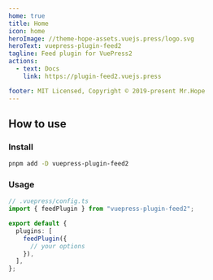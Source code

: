 ```yaml
---
home: true
title: Home
icon: home
heroImage: //theme-hope-assets.vuejs.press/logo.svg
heroText: vuepress-plugin-feed2
tagline: Feed plugin for VuePress2
actions:
  - text: Docs
    link: https://plugin-feed2.vuejs.press

footer: MIT Licensed, Copyright © 2019-present Mr.Hope
---
```


<template v-if="!isDev">

- [Atom Feed](/atom.xml)
- [JSON Feed](/feed.json)
- [RSS Feed](/rss.xml)

</template>

## How to use

### Install

```bash
pnpm add -D vuepress-plugin-feed2
```

### Usage

```ts
// .vuepress/config.ts
import { feedPlugin } from "vuepress-plugin-feed2";

export default {
  plugins: [
    feedPlugin({
      // your options
    }),
  ],
};
```

<script setup>
const isDev = __VUEPRESS_DEV__;
</script>
